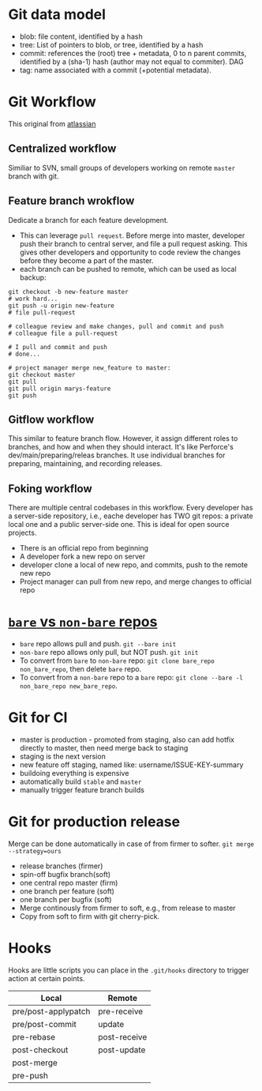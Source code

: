 # Git data model
* blob: file content, identified by a hash
* tree: List of pointers to blob, or tree, identified by a hash
* commit: references the (root) tree + metadata, 0 to n parent commits, identified by a (sha-1) hash (author may not equal to commiter). DAG
* tag: name associated with a commit (+potential metadata).

# Git Workflow
This original from [atlassian](https://www.atlassian.com/git/tutorials/comparing-workflows/)

## Centralized workflow
Similiar to SVN, small groups of developers working on remote `master` branch with git.

## Feature branch wrokflow
Dedicate a branch for each feature development. 
* This can leverage `pull request`. Before merge into master, developer push their 
  branch to central server, and file a pull request asking. This gives other developers
  and opportunity to code review the changes before they become a part of the master.
* each branch can be pushed to remote, which can be used as local backup: 
```
git checkout -b new-feature master
# work hard...
git push -u origin new-feature
# file pull-request

# colleague review and make changes, pull and commit and push
# colleague file a pull-request

# I pull and commit and push
# done...

# project manager merge new_feature to master:
git checkout master
git pull
git pull origin marys-feature
git push
```

## Gitflow workflow
This similar to feature branch flow. However, it assign different roles to branches, and how and when they should interact. 
It's like Perforce's dev/main/preparing/releas branches. It use individual branches for preparing, maintaining, and recording
releases.

## Foking workflow
There are multiple central codebases in this workflow. Every developer has a server-side repository, i.e., eache developer has
TWO git repos: a private local one and a public server-side one. This is ideal for open source projects.
* There is an official repo from beginning
* A developer fork a new repo on server
* developer clone a local of new repo, and commits, push to the remote new repo
* Project manager can pull from new repo, and merge changes to official repo

# [`bare` vs `non-bare` repos](http://bitflop.com/tutorials/git-bare-vs-non-bare-repositories.html)
* `bare` repo allows pull and push. `git --bare init`
* `non-bare` repo allows only pull, but NOT push. `git init`
* To convert from `bare` to `non-bare` repo: `git clone bare_repo non_bare_repo`, then delete `bare` repo.
* To convert from a `non-bare` repo to a `bare` repo: `git clone --bare -l non_bare_repo new_bare_repo`. 

# Git for CI
* master is production - promoted from staging, also can add hotfix directly to master, then need merge back to staging
* staging is the next version 
* new feature off staging, named like: username/ISSUE-KEY-summary
* buildoing everything is expensive
* automatically build `stable` and `master`
* manually trigger feature branch builds
 
# Git for production release
Merge can be done automatically in case of from firmer to softer. `git merge --strategy=ours`
* release branches (firmer)
 * spin-off bugfix branch(soft) 
* one central repo master (firm)
* one branch per feature (soft)
* one branch per bugfix (soft)
* Merge continously from firmer to soft, e.g., from release to master
* Copy from soft to firm with git cherry-pick.

# Hooks
Hooks are little scripts you can place in the `.git/hooks` directory to trigger action at certain points.

|Local              |Remote            |
|-------------------|------------------|
|pre/post-applypatch|pre-receive       |
|pre/post-commit    |update            |
|pre-rebase         |post-receive      |
|post-checkout      |post-update       |
|post-merge         |                  |
|pre-push           |                  |
